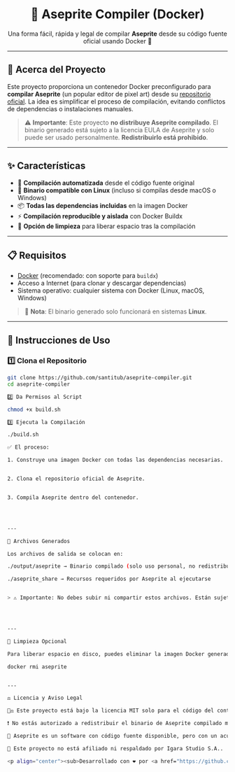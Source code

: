 <h1 align="center">🧰 Aseprite Compiler (Docker)</h1>

<p align="center">
  Una forma fácil, rápida y legal de compilar <strong>Aseprite</strong> desde su código fuente oficial usando Docker 🐳
</p>

---

## 📌 Acerca del Proyecto

Este proyecto proporciona un contenedor Docker preconfigurado para **compilar Aseprite** (un popular editor de pixel art) desde su [repositorio oficial](https://github.com/aseprite/aseprite). La idea es simplificar el proceso de compilación, evitando conflictos de dependencias o instalaciones manuales.

> ⚠️ **Importante**: Este proyecto **no distribuye Aseprite compilado**. El binario generado está sujeto a la licencia EULA de Aseprite y solo puede ser usado personalmente. **Redistribuirlo está prohibido**.

---

## ✨ Características

- 🔧 **Compilación automatizada** desde el código fuente original
- 🐧 **Binario compatible con Linux** (incluso si compilas desde macOS o Windows)
- 📦 **Todas las dependencias incluidas** en la imagen Docker
- ⚡ **Compilación reproducible y aislada** con Docker Buildx
- 🧼 **Opción de limpieza** para liberar espacio tras la compilación

---

## 📋 Requisitos

- [Docker](https://www.docker.com/get-started) (recomendado: con soporte para `buildx`)
- Acceso a Internet (para clonar y descargar dependencias)
- Sistema operativo: cualquier sistema con Docker (Linux, macOS, Windows)

> 🐧 **Nota**: El binario generado solo funcionará en sistemas **Linux**.

---

## 🚀 Instrucciones de Uso

### 1️⃣ Clona el Repositorio

```bash
git clone https://github.com/santitub/aseprite-compiler.git
cd aseprite-compiler

2️⃣ Da Permisos al Script

chmod +x build.sh

3️⃣ Ejecuta la Compilación

./build.sh

✅ El proceso:

1. Construye una imagen Docker con todas las dependencias necesarias.


2. Clona el repositorio oficial de Aseprite.


3. Compila Aseprite dentro del contenedor.




---

📂 Archivos Generados

Los archivos de salida se colocan en:

./output/aseprite → Binario compilado (solo uso personal, no redistribuir)

./aseprite_share → Recursos requeridos por Aseprite al ejecutarse


> ⚠️ Importante: No debes subir ni compartir estos archivos. Están sujetos a la EULA de Aseprite.




---

🧹 Limpieza Opcional

Para liberar espacio en disco, puedes eliminar la imagen Docker generada con:

docker rmi aseprite


---

⚖️ Licencia y Aviso Legal

🧑‍⚖️ Este proyecto está bajo la licencia MIT solo para el código del contenedor/script.

❗ No estás autorizado a redistribuir el binario de Aseprite compilado mediante este script.

🔗 Aseprite es un software con código fuente disponible, pero con un acuerdo de licencia restrictivo (EULA) respecto a su distribución.

🧾 Este proyecto no está afiliado ni respaldado por Igara Studio S.A..

<p align="center"><sub>Desarrollado con ❤️ por <a href="https://github.com/santitub">Santitub</a></sub></p>
```